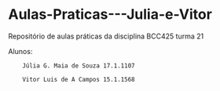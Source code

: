# Aulas-Praticas---Julia-e-Vitor
Repositório de aulas práticas da disciplina BCC425 turma 21

Alunos: 

        Júlia G. Maia de Souza 17.1.1107
        
        Vitor Luis de A Campos 15.1.1568
